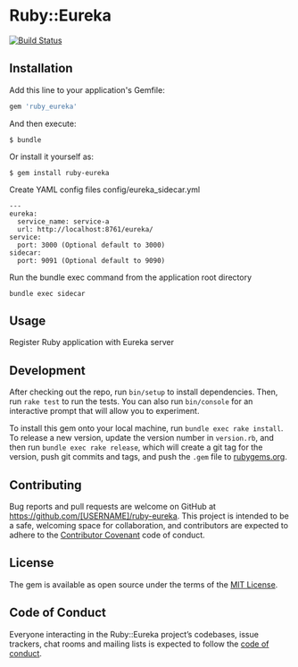 # Ruby::Eureka

[![Build Status](https://travis-ci.org/harmoney-jianbo/ruby-eureka.svg?branch=master)](https://travis-ci.org/harmoney-jianbo/ruby-eureka)

## Installation

Add this line to your application's Gemfile:

```ruby
gem 'ruby_eureka'
```

And then execute:

    $ bundle

Or install it yourself as:

    $ gem install ruby-eureka

Create YAML config files config/eureka_sidecar.yml

    ---
    eureka:
      service_name: service-a
      url: http://localhost:8761/eureka/
    service:
      port: 3000 (Optional default to 3000)
    sidecar:
      port: 9091 (Optional default to 9090)

Run the bundle exec command from the application root directory

    bundle exec sidecar

## Usage

Register Ruby application with Eureka server

## Development

After checking out the repo, run `bin/setup` to install dependencies. Then, run `rake test` to run the tests. You can also run `bin/console` for an interactive prompt that will allow you to experiment.

To install this gem onto your local machine, run `bundle exec rake install`. To release a new version, update the version number in `version.rb`, and then run `bundle exec rake release`, which will create a git tag for the version, push git commits and tags, and push the `.gem` file to [rubygems.org](https://rubygems.org).

## Contributing

Bug reports and pull requests are welcome on GitHub at https://github.com/[USERNAME]/ruby-eureka. This project is intended to be a safe, welcoming space for collaboration, and contributors are expected to adhere to the [Contributor Covenant](http://contributor-covenant.org) code of conduct.

## License

The gem is available as open source under the terms of the [MIT License](https://opensource.org/licenses/MIT).

## Code of Conduct

Everyone interacting in the Ruby::Eureka project’s codebases, issue trackers, chat rooms and mailing lists is expected to follow the [code of conduct](https://github.com/[USERNAME]/ruby-eureka/blob/master/CODE_OF_CONDUCT.md).
